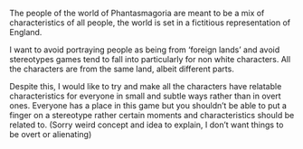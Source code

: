 The people of the world of Phantasmagoria are meant to be a mix of characteristics of all people, the world is set in a fictitious representation of England. 

I want to avoid portraying people as being from ‘foreign lands’ and avoid stereotypes games tend to fall into particularly for non white characters. All the characters are from the same land, albeit different parts. 

Despite this, I would like to try and make all the characters have relatable characteristics for everyone in small and subtle ways rather than in overt ones. Everyone has a place in this game but you shouldn’t be able to put a finger on a stereotype rather certain moments and characteristics should be related to. (Sorry weird concept and idea to explain, I don’t want things to be overt or alienating)
